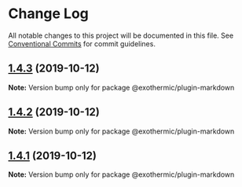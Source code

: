 # Change Log

All notable changes to this project will be documented in this file.
See [Conventional Commits](https://conventionalcommits.org) for commit guidelines.

## [1.4.3](https://github.com/suhay/exothermicjs/compare/v1.4.1...v1.4.3) (2019-10-12)

**Note:** Version bump only for package @exothermic/plugin-markdown





## [1.4.2](https://github.com/suhay/exothermicjs/compare/v1.4.1...v1.4.2) (2019-10-12)

**Note:** Version bump only for package @exothermic/plugin-markdown





## [1.4.1](https://github.com/suhay/exothermicjs/compare/v1.4.0...v1.4.1) (2019-10-12)

**Note:** Version bump only for package @exothermic/plugin-markdown
